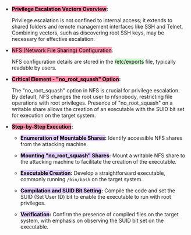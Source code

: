 - **<mark style="background: #FF5582A6;">Privilege Escalation Vectors Overview</mark>:**

  Privilege escalation is not confined to internal access; it extends to shared folders and remote management interfaces like SSH and Telnet. Combining vectors, such as discovering root SSH keys, may be necessary for effective escalation.
  
- <mark style="background: #FF5582A6;">NFS (Network File Sharing) Configuration</mark>:

  NFS configuration details are stored in the <mark style="background: #BBFABBA6;">/etc/exports</mark> file, typically readable by users.

- **<mark style="background: #FF5582A6;">Critical Element - "no_root_squash" Option</mark>:**

  The "no_root_squash" option in NFS is crucial for privilege escalation. By default, NFS changes the root user to nfsnobody, restricting file operations with root privileges. Presence of "no_root_squash" on a writable share allows the creation of an executable with the SUID bit set for execution on the target system.

- **<mark style="background: #FF5582A6;">Step-by-Step Execution</mark>:**

  - **<mark style="background: #D2B3FFA6;">Enumeration of Mountable Shares</mark>:**
    Identify accessible NFS shares from the attacking machine.
    
  - **<mark style="background: #D2B3FFA6;">Mounting "no_root_squash" Shares</mark>:**
    Mount a writable NFS share to the attacking machine to facilitate the creation of the executable.
    
  - **<mark style="background: #D2B3FFA6;">Executable Creation</mark>:**
    Develop a straightforward executable, commonly running `/bin/bash` on the target system.
    
  - **<mark style="background: #D2B3FFA6;">Compilation and SUID Bit Setting</mark>:**
    Compile the code and set the SUID (Set User ID) bit to enable the executable to run with root privileges.
    
  - **<mark style="background: #D2B3FFA6;">Verification</mark>:**
    Confirm the presence of compiled files on the target system, with emphasis on observing the SUID bit set on the executable.